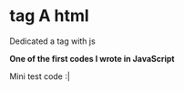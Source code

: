# tag A html
Dedicated a tag with js


**One of the first codes I wrote in JavaScript**




Mini test code :|
